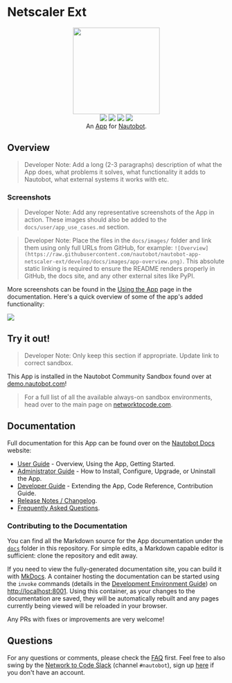 # Netscaler Ext

<!--
Developer Note - Remove Me!

The README will have certain links/images broken until the PR is merged into `develop`. Update the GitHub links with whichever branch you're using (main etc.) if different.

The logo of the project is a placeholder (docs/images/icon-netscaler-ext.png) - please replace it with your app icon, making sure it's at least 200x200px and has a transparent background!

To avoid extra work and temporary links, make sure that publishing docs (or merging a PR) is done at the same time as setting up the docs site on RTD, then test everything.
-->

<p align="center">
  <img src="https://raw.githubusercontent.com/nautobot/nautobot-app-netscaler-ext/develop/docs/images/icon-netscaler-ext.png" class="logo" height="200px">
  <br>
  <a href="https://github.com/nautobot/nautobot-app-netscaler-ext/actions"><img src="https://github.com/nautobot/nautobot-app-netscaler-ext/actions/workflows/ci.yml/badge.svg?branch=main"></a>
  <a href="https://docs.nautobot.com/projects/netscaler-ext/en/latest/"><img src="https://readthedocs.org/projects/nautobot-app-netscaler-ext/badge/"></a>
  <a href="https://pypi.org/project/netscaler-ext/"><img src="https://img.shields.io/pypi/v/netscaler-ext"></a>
  <a href="https://pypi.org/project/netscaler-ext/"><img src="https://img.shields.io/pypi/dm/netscaler-ext"></a>
  <br>
  An <a href="https://networktocode.com/nautobot-apps/">App</a> for <a href="https://nautobot.com/">Nautobot</a>.
</p>

## Overview

> Developer Note: Add a long (2-3 paragraphs) description of what the App does, what problems it solves, what functionality it adds to Nautobot, what external systems it works with etc.

### Screenshots

> Developer Note: Add any representative screenshots of the App in action. These images should also be added to the `docs/user/app_use_cases.md` section.

> Developer Note: Place the files in the `docs/images/` folder and link them using only full URLs from GitHub, for example: `![Overview](https://raw.githubusercontent.com/nautobot/nautobot-app-netscaler-ext/develop/docs/images/app-overview.png)`. This absolute static linking is required to ensure the README renders properly in GitHub, the docs site, and any other external sites like PyPI.

More screenshots can be found in the [Using the App](https://docs.nautobot.com/projects/netscaler-ext/en/latest/user/app_use_cases/) page in the documentation. Here's a quick overview of some of the app's added functionality:

![](https://raw.githubusercontent.com/nautobot/nautobot-app-netscaler-ext/develop/docs/images/placeholder.png)

## Try it out!

> Developer Note: Only keep this section if appropriate. Update link to correct sandbox.

This App is installed in the Nautobot Community Sandbox found over at [demo.nautobot.com](https://demo.nautobot.com/)!

> For a full list of all the available always-on sandbox environments, head over to the main page on [networktocode.com](https://www.networktocode.com/nautobot/sandbox-environments/).

## Documentation

Full documentation for this App can be found over on the [Nautobot Docs](https://docs.nautobot.com) website:

- [User Guide](https://docs.nautobot.com/projects/netscaler-ext/en/latest/user/app_overview/) - Overview, Using the App, Getting Started.
- [Administrator Guide](https://docs.nautobot.com/projects/netscaler-ext/en/latest/admin/install/) - How to Install, Configure, Upgrade, or Uninstall the App.
- [Developer Guide](https://docs.nautobot.com/projects/netscaler-ext/en/latest/dev/contributing/) - Extending the App, Code Reference, Contribution Guide.
- [Release Notes / Changelog](https://docs.nautobot.com/projects/netscaler-ext/en/latest/admin/release_notes/).
- [Frequently Asked Questions](https://docs.nautobot.com/projects/netscaler-ext/en/latest/user/faq/).

### Contributing to the Documentation

You can find all the Markdown source for the App documentation under the [`docs`](https://github.com/nautobot/nautobot-app-netscaler-ext/tree/develop/docs) folder in this repository. For simple edits, a Markdown capable editor is sufficient: clone the repository and edit away.

If you need to view the fully-generated documentation site, you can build it with [MkDocs](https://www.mkdocs.org/). A container hosting the documentation can be started using the `invoke` commands (details in the [Development Environment Guide](https://docs.nautobot.com/projects/netscaler-ext/en/latest/dev/dev_environment/#docker-development-environment)) on [http://localhost:8001](http://localhost:8001). Using this container, as your changes to the documentation are saved, they will be automatically rebuilt and any pages currently being viewed will be reloaded in your browser.

Any PRs with fixes or improvements are very welcome!

## Questions

For any questions or comments, please check the [FAQ](https://docs.nautobot.com/projects/netscaler-ext/en/latest/user/faq/) first. Feel free to also swing by the [Network to Code Slack](https://networktocode.slack.com/) (channel `#nautobot`), sign up [here](http://slack.networktocode.com/) if you don't have an account.
